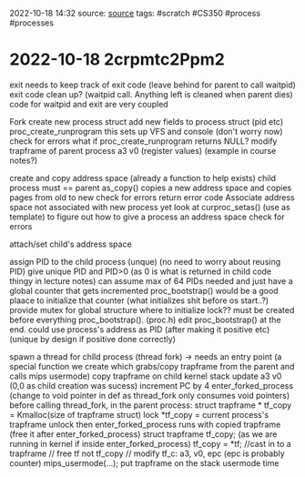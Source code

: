 2022-10-18 14:32
source: [source]()
tags: #scratch #CS350 #process #processes 

#  2022-10-18 2crpmtc2Ppm2

exit needs to keep track of exit code (leave behind for parent to call waitpid)
exit code clean up? (waitpid call. Anything left is cleaned when parent dies)
code for waitpid and exit are very coupled

Fork
create new process struct
	add new fields to process struct (pid etc)
	proc_create_runprogram
		this sets up VFS and console (don't worry now)
	check for errors
		what if proc_create_runprogram returns NULL? 
			modify trapframe of parent process a3 v0 (register values) (example in course notes?)
			

create and copy address space (already a function to help exists)
	child process must == parent
	as_copy() copies a new address space and copies pages from old to new
	check for errors
		return error code
	Associate address space not associated with new process yet
		look at curproc_setas() (use as template) to figure out how to give a process an address space
	check for errors
		
attach/set child's address space
	
assign PID to the child process (unque) (no need to worry about reusing PID)
	give unique PID and PID>0 (as 0 is what is returned in child code thingy in lecture notes)
		can assume max of 64 PIDs needed and just have a global counter that gets incremented
		proc_bootstrap() would be a good plaace to initialize that counter (what initializes shit before os start..?)
		provide mutex for global structure
			where to initialize lock?? must be created before everything
				proc_bootstrap(). (proc.h) 
					edit proc_bootstrap() at the end.
	could use process's address as PID (after making it positive etc) (unique by design if positive done correctly)

spawn a thread for chlld process (thread fork) -> needs an entry point (a special function we create which grabs/copy trapframe from the parent and calls mips usermode)
	copy trapframe on child kernel stack
	update a3 v0 (0,0 as child creation was sucess)
	increment PC by 4
enter_forked_process (change to void pointer in def as thread_fork only consumes void pointers)
before calling thread_fork, in the parent process:
struct trapframe * tf_copy = Kmalloc(size of trapframe struct)
lock
	*tf_copy = current process's trapframe
unlock
then enter_forked_process runs with copied trapframe (free it after enter_forked_process)
struct trapframe tf_copy; (as we are running in kernel if inside enter_forked_process)
tf_copy = *tf; //cast in to a trapframe
// free tf not tf_copy
// modify tf_c: a3, v0, epc (epc is probably counter)
mips_usermode(...);
put trapframe on the stack 
usermode time

